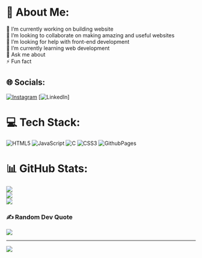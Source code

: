 # 💫 About Me:
🔭 I’m currently working on building website<br>👯 I’m looking to collaborate on making amazing and useful websites<br>🤝 I’m looking for help with front-end development<br>🌱 I’m currently learning web development <br>💬 Ask me about<br>⚡ Fun fact


## 🌐 Socials:
[![Instagram](https://img.shields.io/badge/Instagram-%23E4405F.svg?logo=Instagram&logoColor=white)](https://instagram.com/sunilbaghel5075) [![LinkedIn](https://www.linkedin.com/in/sunil-baghel-140a60348/)] 

# 💻 Tech Stack:
![HTML5](https://img.shields.io/badge/html5-%23E34F26.svg?style=for-the-badge&logo=html5&logoColor=white) ![JavaScript](https://img.shields.io/badge/javascript-%23323330.svg?style=for-the-badge&logo=javascript&logoColor=%23F7DF1E) ![C](https://img.shields.io/badge/c-%2300599C.svg?style=for-the-badge&logo=c&logoColor=white) ![CSS3](https://img.shields.io/badge/css3-%231572B6.svg?style=for-the-badge&logo=css3&logoColor=white) ![GithubPages](https://img.shields.io/badge/github%20pages-121013?style=for-the-badge&logo=github&logoColor=white)
# 📊 GitHub Stats:
![](https://github-readme-stats.vercel.app/api?username=SunilBaghel002&theme=dark&hide_border=false&include_all_commits=false&count_private=false)<br/>
![](https://github-readme-streak-stats.herokuapp.com/?user=SunilBaghel002&theme=dark&hide_border=false)<br/>
![](https://github-readme-stats.vercel.app/api/top-langs/?username=SunilBaghel002&theme=dark&hide_border=false&include_all_commits=false&count_private=false&layout=compact)

### ✍️ Random Dev Quote
![](https://quotes-github-readme.vercel.app/api?type=horizontal&theme=radical)

---
[![](https://visitcount.itsvg.in/api?id=sunilbaghel002&label=Profile%20Views&color=1&icon=0&pretty=false)](https://visitcount.itsvg.in)

<!-- Proudly created with GPRM ( https://gprm.itsvg.in ) -->
